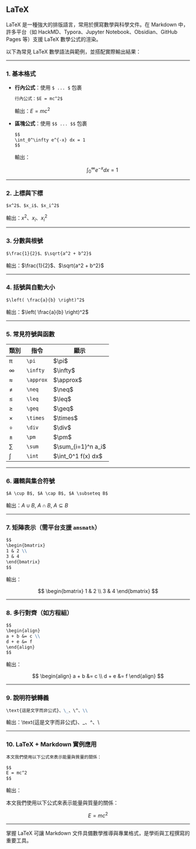 ## LaTeX

LaTeX 是一種強大的排版語言，常用於撰寫數學與科學文件。在 Markdown 中，許多平台（如 HackMD、Typora、Jupyter Notebook、Obsidian、GitHub Pages 等）支援 LaTeX 數學公式的渲染。

以下為常見 LaTeX 數學語法與範例，並搭配實際輸出結果：

---

### 1. 基本格式

* **行內公式**：使用 `$ ... $` 包裹

  ```md
  行內公式：$E = mc^2$
  ```

  輸出：$E = mc^2$

* **區塊公式**：使用 `$$ ... $$` 包裹

  ```md
  $$
  \int_0^\infty e^{-x} dx = 1
  $$
  ```

  輸出：

  $$
  \int_0^\infty e^{-x} dx = 1
  $$

---

### 2. 上標與下標

```md
$x^2$、$x_i$、$x_i^2$
```

輸出：$x^2$、$x_i$、$x_i^2$

---

### 3. 分數與根號

```md
$\frac{1}{2}$、$\sqrt{a^2 + b^2}$
```

輸出：$\frac{1}{2}$、$\sqrt{a^2 + b^2}$

---

### 4. 括號與自動大小

```md
$\left( \frac{a}{b} \right)^2$
```

輸出：$\left( \frac{a}{b} \right)^2$

---

### 5. 常見符號與函數

| 類別 | 指令        | 顯示                     |
| -- | --------- | ---------------------- |
| π  | `\pi`     | \$\pi\$                |
| ∞  | `\infty`  | \$\infty\$             |
| ≈  | `\approx` | \$\approx\$            |
| ≠  | `\neq`    | \$\neq\$               |
| ≤  | `\leq`    | \$\leq\$               |
| ≥  | `\geq`    | \$\geq\$               |
| ×  | `\times`  | \$\times\$             |
| ÷  | `\div`    | \$\div\$               |
| ±  | `\pm`     | \$\pm\$                |
| ∑  | `\sum`    | \$\sum\_{i=1}^n a\_i\$ |
| ∫  | `\int`    | \$\int\_0^1 f(x) dx\$  |

---

### 6. 邏輯與集合符號

```md
$A \cup B$, $A \cap B$, $A \subseteq B$
```

輸出：$A \cup B$, $A \cap B$, $A \subseteq B$

---

### 7. 矩陣表示（需平台支援 `amsmath`）

```md
$$
\begin{bmatrix}
1 & 2 \\
3 & 4
\end{bmatrix}
$$
```

輸出：

$$
\begin{bmatrix}
1 & 2 \\
3 & 4
\end{bmatrix}
$$

---

### 8. 多行對齊（如方程組）

```md
$$
\begin{align}
a + b &= c \\
d + e &= f
\end{align}
$$
```

輸出：

$$
\begin{align}
a + b &= c \\
d + e &= f
\end{align}
$$

---

### 9. 說明符號轉義

```md
\text{這是文字而非公式}、\_、\^、\\
```

輸出：\text{這是文字而非公式}、\_、\^、\\

---

### 10. LaTeX + Markdown 實例應用

```md
本文我們使用以下公式來表示能量與質量的關係：

$$
E = mc^2
$$
```

輸出：

本文我們使用以下公式來表示能量與質量的關係：

$$
E = mc^2
$$

---

掌握 LaTeX 可讓 Markdown 文件具備數學推導與專業格式，是學術與工程撰寫的重要工具。
